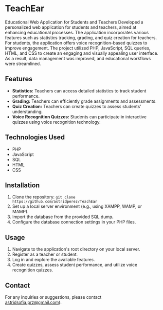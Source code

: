 # TeachEar
Educational Web Application for Students and Teachers
Developed a personalized web application for students and teachers, aimed at enhancing educational processes. The application incorporates various features such as statistics tracking, grading, and quiz creation for teachers. For students, the application offers voice recognition-based quizzes to improve engagement. The project utilized PHP, JavaScript, SQL queries, HTML, and CSS to create an engaging and visually appealing user interface. As a result, data management was improved, and educational workflows were streamlined.

## Features

- **Statistics:** Teachers can access detailed statistics to track student performance.
- **Grading:** Teachers can efficiently grade assignments and assessments.
- **Quiz Creation:** Teachers can create quizzes to assess students' understanding.
- **Voice Recognition Quizzes:** Students can participate in interactive quizzes using voice recognition technology.

## Technologies Used

- PHP
- JavaScript
- SQL
- HTML
- CSS

## Installation

1. Clone the repository: `git clone https://github.com/astridperez/TeachEar`
2. Set up a local server environment (e.g., using XAMPP, WAMP, or MAMP).
3. Import the database from the provided SQL dump.
4. Configure the database connection settings in your PHP files.

## Usage

1. Navigate to the application's root directory on your local server.
2. Register as a teacher or student.
3. Log in and explore the available features.
4. Create quizzes, assess student performance, and utilize voice recognition quizzes.

## Contact

For any inquiries or suggestions, please contact astridsofia.prz@gmail.com).

